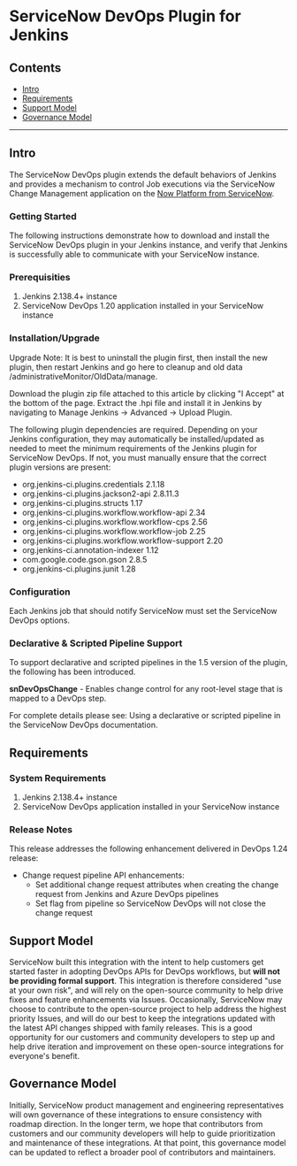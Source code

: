 # ServiceNow DevOps Plugin for Jenkins


## Contents

- [Intro](#intro)
- [Requirements](#requirements)
- [Support Model](#support-model)
- [Governance Model](#governance-model)

---

## Intro

The ServiceNow DevOps plugin extends the default behaviors of Jenkins and provides a mechanism to control Job executions via the ServiceNow Change Management application on the [Now Platform from ServiceNow](https://www.servicenow.com/now-platform.html).

### Getting Started

The following instructions demonstrate how to download and install the ServiceNow DevOps plugin in your Jenkins instance, and verify that Jenkins is successfully able to communicate with your ServiceNow instance.


### Prerequisities

1. Jenkins 2.138.4+ instance
2. ServiceNow DevOps 1.20 application installed in your ServiceNow instance

### Installation/Upgrade

Upgrade Note: It is best to uninstall the plugin first, then install the new plugin, then restart Jenkins and go here to cleanup and old data <your jenkins url>/administrativeMonitor/OldData/manage.

Download the plugin zip file attached to this article by clicking "I Accept" at the bottom of the page. Extract the .hpi file and install it in Jenkins by navigating to Manage Jenkins -> Advanced -> Upload Plugin.

The following plugin dependencies are required. Depending on your Jenkins configuration, they may automatically be installed/updated as needed to meet the minimum requirements of the Jenkins plugin for ServiceNow DevOps.  If not, you must manually ensure that the correct plugin versions are present:

- org.jenkins-ci.plugins.credentials 2.1.18
- org.jenkins-ci.plugins.jackson2-api 2.8.11.3
- org.jenkins-ci.plugins.structs 1.17
- org.jenkins-ci.plugins.workflow.workflow-api 2.34
- org.jenkins-ci.plugins.workflow.workflow-cps 2.56
- org.jenkins-ci.plugins.workflow.workflow-job 2.25
- org.jenkins-ci.plugins.workflow.workflow-support 2.20
- org.jenkins-ci.annotation-indexer 1.12
- com.google.code.gson.gson 2.8.5
- org.jenkins-ci.plugins.junit 1.28


### Configuration
Each Jenkins job that should notify ServiceNow must set the ServiceNow DevOps options.

### Declarative & Scripted Pipeline Support

To support declarative and scripted pipelines in the 1.5 version of the plugin, the following has been introduced.

**snDevOpsChange** - Enables change control for any root-level stage that is mapped to a DevOps step.

For complete details please see: Using a declarative or scripted pipeline in the ServiceNow DevOps documentation.




## Requirements

### System Requirements

1. Jenkins 2.138.4+ instance
2. ServiceNow DevOps application installed in your ServiceNow instance



### Release Notes
This release addresses the following enhancement delivered in DevOps 1.24 release:

- Change request pipeline API enhancements:
    - Set additional change request attributes when creating the change request from Jenkins and Azure DevOps pipelines
    - Set flag from pipeline so ServiceNow DevOps will not close the change request


## Support Model

ServiceNow built this integration with the intent to help customers get started faster in adopting DevOps APIs for DevOps workflows, but __will not be providing formal support__. This integration is therefore considered "use at your own risk", and will rely on the open-source community to help drive fixes and feature enhancements via Issues. Occasionally, ServiceNow may choose to contribute to the open-source project to help address the highest priority Issues, and will do our best to keep the integrations updated with the latest API changes shipped with family releases. This is a good opportunity for our customers and community developers to step up and help drive iteration and improvement on these open-source integrations for everyone's benefit. 

## Governance Model

Initially, ServiceNow product management and engineering representatives will own governance of these integrations to ensure consistency with roadmap direction. In the longer term, we hope that contributors from customers and our community developers will help to guide prioritization and maintenance of these integrations. At that point, this governance model can be updated to reflect a broader pool of contributors and maintainers. 
